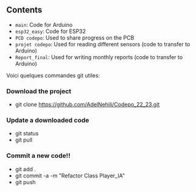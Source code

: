 ## Contents

- `main`: Code for Arduino
- `esp32_easy`: Code for ESP32
- `PCD codepo`: Used to share progress on the PCB
- `projet codepo`: Used for reading different sensors (code to transfer to Arduino)
- `Report_final`: Used for writing monthly reports (code to transfer to Arduino) 


Voici quelques commandes git utiles:

### Download the project
- git clone https://github.com/AdelNehili/Codepo_22_23.git

### Update a downloaded code
- git status
- git pull

### Commit a new code!!
- git add .
- git commit -a -m "Refactor Class Player_IA"
- git push
